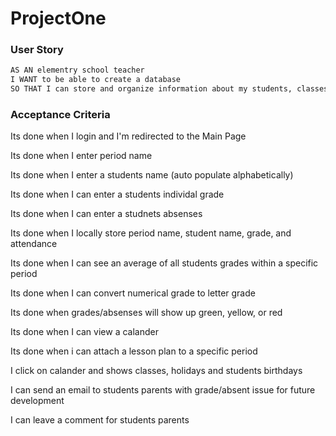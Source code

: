 # ProjectOne

### User Story

```md
AS AN elementry school teacher
I WANT to be able to create a database
SO THAT I can store and organize information about my students, classes, and lesson plans
```

### Acceptance Criteria
Its done when I login and I'm redirected to the Main Page

Its done when I enter period name

Its done when I enter a students name (auto populate alphabetically)

Its done when I can enter a students individal grade

Its done when I can enter a studnets absenses

Its done when I locally store period name, student name, grade, and attendance

Its done when I can see an average of all students grades within a specific period

Its done when I can convert numerical grade to letter grade

Its done when grades/absenses will show up green, yellow, or red

Its done when I can view a calander

Its done when i can attach a lesson plan to a specific period

I click on calander and shows classes, holidays and students birthdays

I can send an email to students parents with grade/absent issue for future development

I can leave a comment for students parents 
